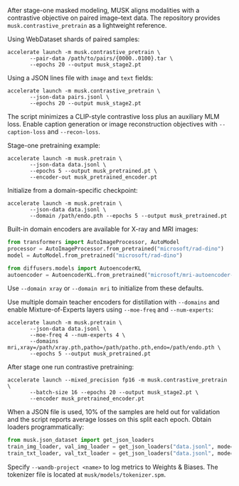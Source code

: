 After stage-one masked modeling, MUSK aligns modalities with a contrastive
objective on paired image–text data. The repository provides
`musk.contrastive_pretrain` as a lightweight reference.

Using WebDataset shards of paired samples:

```shell
accelerate launch -m musk.contrastive_pretrain \
       --pair-data /path/to/pairs/{0000..0100}.tar \
       --epochs 20 --output musk_stage2.pt
```

Using a JSON lines file with `image` and `text` fields:

```shell
accelerate launch -m musk.contrastive_pretrain \
       --json-data pairs.jsonl \
       --epochs 20 --output musk_stage2.pt
```

The script minimizes a CLIP-style contrastive loss plus an auxiliary MLM loss.
Enable caption generation or image reconstruction objectives with `--caption-loss`
and `--recon-loss`.

Stage-one pretraining example:

```shell
accelerate launch -m musk.pretrain \
       --json-data data.jsonl \
       --epochs 5 --output musk_pretrained.pt \
       --encoder-out musk_pretrained_encoder.pt
```

Initialize from a domain-specific checkpoint:

```shell
accelerate launch -m musk.pretrain \
       --json-data data.jsonl \
       --domain /path/endo.pth --epochs 5 --output musk_pretrained.pt
```

Built-in domain encoders are available for X-ray and MRI images:

```python
from transformers import AutoImageProcessor, AutoModel
processor = AutoImageProcessor.from_pretrained("microsoft/rad-dino")
model = AutoModel.from_pretrained("microsoft/rad-dino")

from diffusers.models import AutoencoderKL
autoencoder = AutoencoderKL.from_pretrained("microsoft/mri-autoencoder-v0.1")
```

Use `--domain xray` or `--domain mri` to initialize from these defaults.

Use multiple domain teacher encoders for distillation with `--domains` and
enable Mixture-of-Experts layers using `--moe-freq` and `--num-experts`:

```shell
accelerate launch -m musk.pretrain \
       --json-data data.jsonl \
       --moe-freq 4 --num-experts 4 \
       --domains mri,xray=/path/xray.pth,patho=/path/patho.pth,endo=/path/endo.pth \
       --epochs 5 --output musk_pretrained.pt
```

After stage one run contrastive pretraining:

```shell
accelerate launch --mixed_precision fp16 -m musk.contrastive_pretrain \
       --batch-size 16 --epochs 20 --output musk_stage2.pt \
       --encoder musk_pretrained_encoder.pt
```

When a JSON file is used, 10% of the samples are held out for validation and the
script reports average losses on this split each epoch. Obtain loaders
programmatically:

```python
from musk.json_dataset import get_json_loaders
train_img_loader, val_img_loader = get_json_loaders("data.jsonl", mode="image", batch_size=64, num_workers=4)
train_txt_loader, val_txt_loader = get_json_loaders("data.jsonl", mode="text", batch_size=64, num_workers=4, tokenizer=tokenizer)
```

Specify `--wandb-project <name>` to log metrics to Weights & Biases. The tokenizer
file is located at `musk/models/tokenizer.spm`.
